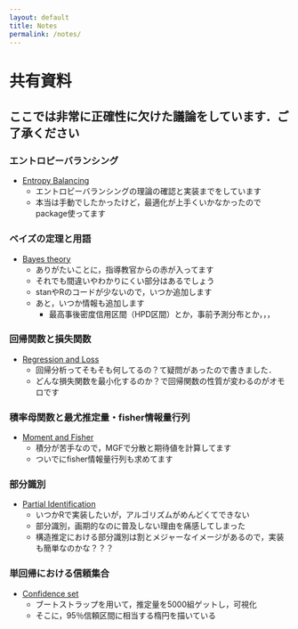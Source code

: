 ```yaml
---
layout: default
title: Notes
permalink: /notes/
---
```


# 共有資料
## ここでは非常に正確性に欠けた議論をしています．ご了承ください

### エントロピーバランシング
- [Entropy Balancing](/notes/entropy/entropy_balancing.html)
  - エントロピーバランシングの理論の確認と実装までをしています
  - 本当は手動でしたかったけど，最適化が上手くいかなかったのでpackage使ってます

### ベイズの定理と用語
- [Bayes theory](/notes/bayes/Bayesian_theory.html)
  - ありがたいことに，指導教官からの赤が入ってます
  - それでも間違いやわかりにくい部分はあるでしょう
  - stanやRのコードが少ないので，いつか追加します
  - あと，いつか情報も追加します
    - 最高事後密度信用区間（HPD区間）とか，事前予測分布とか，，，

### 回帰関数と損失関数
- [Regression and Loss](https://ivory-variraptor-cfc.notion.site/1d588be4f78980b9a34bfb458413a2d8)
  - 回帰分析ってそもそも何してるの？て疑問があったので書きました．
  - どんな損失関数を最小化するのか？で回帰関数の性質が変わるのがオモロです

### 積率母関数と最尤推定量・fisher情報量行列
- [Moment and Fisher](https://ivory-variraptor-cfc.notion.site/Fisher-1ba88be4f78980b995f3f9ac82a5dfdc)
  - 積分が苦手なので，MGFで分散と期待値を計算してます
  - ついでにfisher情報量行列も求めてます

### 部分識別
- [Partial Identification]()
  - いつかRで実装したいが，アルゴリズムがめんどくてできない
  - 部分識別，画期的なのに普及しない理由を痛感してしまった
  - 構造推定における部分識別は割とメジャーなイメージがあるので，実装も簡単なのかな？？？


### 単回帰における信頼集合
- [Confidence set](/notes/coef_set/conf_set.html)
  - ブートストラップを用いて，推定量を5000組ゲットし，可視化
  - そこに，95％信頼区間に相当する楕円を描いている